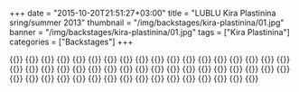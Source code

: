 +++
date = "2015-10-20T21:51:27+03:00"
title = "LUBLU Kira Plastinina sring/summer 2013"
thumbnail = "/img/backstages/kira-plastinina/01.jpg"
banner = "/img/backstages/kira-plastinina/01.jpg"
tags = ["Kira Plastinina"]
categories = ["Backstages"]
+++

{{<mkimage src="/img/backstages/kira-plastinina/01.jpg">}}
{{<mkimage src="/img/backstages/kira-plastinina/02.jpg">}}
{{<mkimage src="/img/backstages/kira-plastinina/03.jpg">}}
{{<mkimage src="/img/backstages/kira-plastinina/04.jpg">}}
{{<mkimage src="/img/backstages/kira-plastinina/05.jpg">}}
{{<mkimage src="/img/backstages/kira-plastinina/06.jpg">}}
{{<mkimage src="/img/backstages/kira-plastinina/07.jpg">}}
{{<mkimage src="/img/backstages/kira-plastinina/08.jpg">}}
{{<mkimage src="/img/backstages/kira-plastinina/09.jpg">}}
{{<mkimage src="/img/backstages/kira-plastinina/10.jpg">}}
{{<mkimage src="/img/backstages/kira-plastinina/11.jpg">}}
{{<mkimage src="/img/backstages/kira-plastinina/12.jpg">}}
{{<mkimage src="/img/backstages/kira-plastinina/13.jpg">}}
{{<mkimage src="/img/backstages/kira-plastinina/14.jpg">}}
{{<mkimage src="/img/backstages/kira-plastinina/15.jpg">}}
{{<mkimage src="/img/backstages/kira-plastinina/16.jpg">}}
{{<mkimage src="/img/backstages/kira-plastinina/17.jpg">}}
{{<mkimage src="/img/backstages/kira-plastinina/18.jpg">}}
{{<mkimage src="/img/backstages/kira-plastinina/19.jpg">}}
{{<mkimage src="/img/backstages/kira-plastinina/20.jpg">}}
{{<mkimage src="/img/backstages/kira-plastinina/21.jpg">}}
{{<mkimage src="/img/backstages/kira-plastinina/22.jpg">}}
{{<mkimage src="/img/backstages/kira-plastinina/23.jpg">}}
{{<mkimage src="/img/backstages/kira-plastinina/24.jpg">}}
{{<mkimage src="/img/backstages/kira-plastinina/25.jpg">}}
{{<mkimage src="/img/backstages/kira-plastinina/26.jpg">}}
{{<mkimage src="/img/backstages/kira-plastinina/27.jpg">}}
{{<mkimage src="/img/backstages/kira-plastinina/28.jpg">}}
{{<mkimage src="/img/backstages/kira-plastinina/29.jpg">}}
{{<mkimage src="/img/backstages/kira-plastinina/30.jpg">}}
{{<mkimage src="/img/backstages/kira-plastinina/31.jpg">}}
{{<mkimage src="/img/backstages/kira-plastinina/32.jpg">}}
{{<mkimage src="/img/backstages/kira-plastinina/33.jpg">}}
{{<mkimage src="/img/backstages/kira-plastinina/34.jpg">}}
{{<mkimage src="/img/backstages/kira-plastinina/35.jpg">}}
{{<mkimage src="/img/backstages/kira-plastinina/36.jpg">}}
{{<mkimage src="/img/backstages/kira-plastinina/37.jpg">}}
{{<mkimage src="/img/backstages/kira-plastinina/38.jpg">}}
{{<mkimage src="/img/backstages/kira-plastinina/39.jpg">}}
{{<mkimage src="/img/backstages/kira-plastinina/40.jpg">}}
{{<mkimage src="/img/backstages/kira-plastinina/41.jpg">}}
{{<mkimage src="/img/backstages/kira-plastinina/42.jpg">}}
{{<mkimage src="/img/backstages/kira-plastinina/43.jpg">}}
{{<mkimage src="/img/backstages/kira-plastinina/44.jpg">}}
{{<mkimage src="/img/backstages/kira-plastinina/45.jpg">}}
{{<mkimage src="/img/backstages/kira-plastinina/46.jpg">}}
{{<mkimage src="/img/backstages/kira-plastinina/47.jpg">}}
{{<mkimage src="/img/backstages/kira-plastinina/48.jpg">}}
{{<mkimage src="/img/backstages/kira-plastinina/49.jpg">}}
{{<mkimage src="/img/backstages/kira-plastinina/50.jpg">}}
{{<mkimage src="/img/backstages/kira-plastinina/51.jpg">}}
{{<mkimage src="/img/backstages/kira-plastinina/52.jpg">}}
